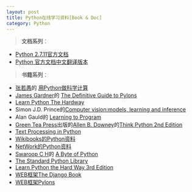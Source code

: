 ```yaml
---
layout: post
title: Python在线学习资料[Book & Doc]
category: Python
---
```

>**文档系列**：

* [Python 2.7.11官方文档](https://docs.python.org/2/)
* [Python 官方文档中文翻译版本](http://python.usyiyi.cn/)

>**书籍系列**：

* [张若愚](http://www.zeuux.com/group/scipython/)的 [用Python做科学计算](http://old.sebug.net/paper/books/scipydoc/index.html) 
* [James Gardner](http://pylonsbook.com/en/1.0/front-matter.html#about-the-author)的 [The Definitive Guide to Pylons](http://pylonsbook.com/en/1.0/index.html) 
* [Learn Python The Hardway](http://learnpythonthehardway.org/book/preface.html)
* Simon J.D. Prince的[Computer vision:models, learning and inference](http://web4.cs.ucl.ac.uk/staff/s.prince/book/book.pdf)
* Alan Gauld的 [Learning to Program](http://www.freenetpages.co.uk/hp/alan.gauld/tutor.pdf) 
* [Green Tea Press](http://greenteapress.com)出版的[Allen B. Downey](http://greenteapress.com/wp/think-python-2e/)的[Think Python 2nd Edition](http://greenteapress.com/thinkpython2/html/index.html)
* [Text Processing in Python](http://gnosis.cx/TPiP/)
* [Wikibooks的Python资料](https://zh.wikibooks.org/wiki/Python)
* [NetWork的Python资料](http://www.network-theory.co.uk/docs/pytut/)
* [Swaroop C H](http://www.swaroopch.com/byteofpython/)的 [A Byte of Python](http://python.swaroopch.com/) 
* [The Standard Python Library](http://effbot.org/librarybook/)
* [Learn Python the Hard Way 3rd Edition](http://learnpythonthehardway.org/book/)
* [WEB框架The Django Book](http://www.djangobook.com/en/2.0/index.html)
* [WEB框架Pylons](http://pylonsbook.com/en/1.0/)


